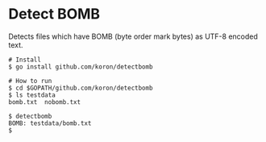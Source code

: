 # Detect BOMB

Detects files which have BOMB (byte order mark bytes) as UTF-8 encoded text.

    # Install
    $ go install github.com/koron/detectbomb

    # How to run
    $ cd $GOPATH/github.com/koron/detectbomb
    $ ls testdata
    bomb.txt  nobomb.txt

    $ detectbomb
    BOMB: testdata/bomb.txt
    $
